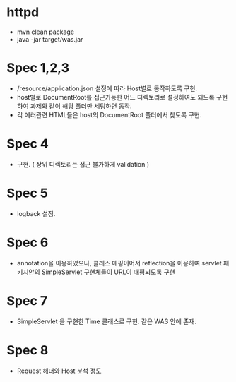 # httpd
* mvn clean package
* java -jar target/was.jar

# Spec 1,2,3
* /resource/application.json 설정에 따라 Host별로 동작하도록 구현.
* host별로 DocumentRoot를 접근가능한 어느 디렉토리로 설정하여도 되도록 구현하여 과제와 같이 해당 폴더만 세팅하면 동작.
* 각 에러관련 HTML들은 host의 DocumentRoot 폴더에서 찾도록 구현.

# Spec 4
* 구현. ( 상위 디렉토리는 접근 불가하게 validation )

# Spec 5
* logback 설정.

# Spec 6
* annotation을 이용하였으나, 클래스 매핑이어서 reflection을 이용하여 servlet 패키지안의 SimpleServlet 구현체들이 URL이 매핑되도록 구현

# Spec 7
* SimpleServlet 을 구현한 Time 클래스로 구현. 같은 WAS 안에 존재.

# Spec 8
* Request 헤더와 Host 분석 정도   
